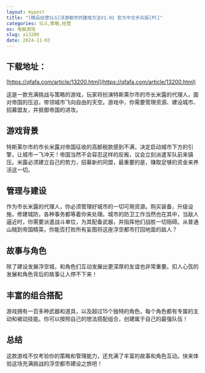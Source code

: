 ```yaml
---
layout: mypost
title: "[精品经营SLG]浮游都市的建成方法V1.01 官方中文步兵版[PC]"
categories: SLG,策略,经营
os: 电脑游戏
slug: a13200
date: 2024-11-03
---
```


## 下载地址：

[https://qfafa.com/article/13200.html](https://qfafa.com/article/13200.html)

这是一款充满挑战与策略的游戏，玩家将扮演特斯莱尔市的市长米露的代理人，面对帝国的压迫，带领城市飞向自由的天空。游戏中，你需要管理资源、建设城市、招募盟友，并抵御帝国的进攻。

## 游戏背景

特斯莱尔市的市长米露对帝国征收的高额税款感到不满，决定启动城市下方的引擎，让城市一飞冲天！帝国当然不会容忍这样的反叛，议会立刻派遣军队前来镇压。米露必须建立自己的势力，招募新的同盟，最重要的是，赚取足够的资金来养活这一切。

## 管理与建设

作为市长米露的代理人，你必须管理好城市的一切可用资源。购买装备，升级设施，修建城防，各种事务都等着你来处理。城市的防卫工作当然也在其中，当敌人逼近时，你需要派遣战斗单位，为其配备武器，并指挥他们战胜一切阻碍。从普通山贼到帝国精英，你能否打败所有妄图将这座浮空都市打回地面的敌人？

## 故事与角色

除了建设发展浮空城，和角色们互动发展出更深厚的友谊也非常重要。扣人心弦的发展和角色背后的故事让人停不下来！

## 丰富的组合搭配

游戏拥有一百多种武器和道具，以及超过15个独特的角色，每个角色都有专属的主动和被动技能。你可以按照自己的想法搭配组合，创建属于自己的最强队伍！

## 总结

这款游戏不仅考验你的策略和管理能力，还充满了丰富的故事和角色互动。快来体验这场充满挑战的浮空都市建设之旅吧！